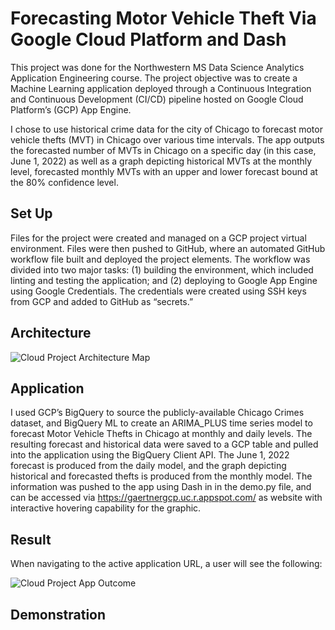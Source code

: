 # Forecasting Motor Vehicle Theft Via Google Cloud Platform and Dash

This project was done for the Northwestern MS Data Science Analytics Application Engineering course. The project objective was to create a Machine Learning application deployed through a Continuous Integration and Continuous Development (CI/CD) pipeline hosted on Google Cloud Platform’s (GCP) App Engine.

I chose to use historical crime data for the city of Chicago to forecast motor vehicle thefts (MVT) in Chicago over various time intervals. The app outputs the forecasted number of MVTs in Chicago on a specific day (in this case, June 1, 2022) as well as a graph depicting historical MVTs at the monthly level, forecasted monthly MVTs with an upper and lower forecast bound at the 80% confidence level.

## Set Up

Files for the project were created and managed on a GCP project virtual environment. Files were then pushed to GitHub, where an automated GitHub workflow file built and deployed the project elements. The workflow was divided into two major tasks: (1) building the environment, which included linting and testing the application; and (2) deploying to Google App Engine using Google Credentials. The credentials were created using SSH keys from GCP and added to GitHub as “secrets.”

## Architecture

![Cloud Project Architecture Map](https://user-images.githubusercontent.com/96923975/171253180-247d8cac-30f3-4b91-9463-fb78040e0690.jpg)

## Application

I used GCP’s BigQuery to source the publicly-available Chicago Crimes dataset, and BigQuery ML to create an ARIMA_PLUS time series model to forecast Motor Vehicle Thefts in Chicago at monthly and daily levels. The resulting forecast and historical data were saved to a GCP table and pulled into the application using the BigQuery Client API. The June 1, 2022 forecast is produced from the daily model, and the graph depicting historical and forecasted thefts is produced from the monthly model. The information was pushed to the app using Dash in in the demo.py file, and can be accessed via https://gaertnergcp.uc.r.appspot.com/ as website with interactive hovering capability for the graphic.

## Result

When navigating to the active application URL, a user will see the following:

![Cloud Project App Outcome](https://user-images.githubusercontent.com/96923975/171253843-8047b327-15d6-4435-89c0-cd6ecfae59fd.png)

## Demonstration
